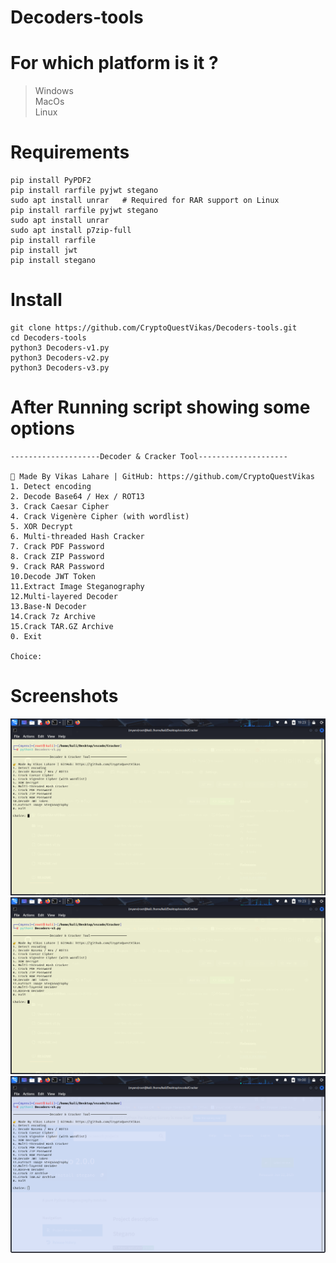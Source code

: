 # Decoders-tools

# For which platform is it ?
> Windows </br>
> MacOs </br>
> Linux

# Requirements

```
pip install PyPDF2
pip install rarfile pyjwt stegano
sudo apt install unrar   # Required for RAR support on Linux
pip install rarfile pyjwt stegano
sudo apt install unrar
sudo apt install p7zip-full
pip install rarfile
pip install jwt
pip install stegano
```
# Install 
```
git clone https://github.com/CryptoQuestVikas/Decoders-tools.git
cd Decoders-tools
python3 Decoders-v1.py
python3 Decoders-v2.py
python3 Decoders-v3.py
```
# After Running script showing some options
```
--------------------Decoder & Cracker Tool--------------------

🔐 Made By Vikas Lahare | GitHub: https://github.com/CryptoQuestVikas
1. Detect encoding
2. Decode Base64 / Hex / ROT13
3. Crack Caesar Cipher
4. Crack Vigenère Cipher (with wordlist)
5. XOR Decrypt
6. Multi-threaded Hash Cracker
7. Crack PDF Password
8. Crack ZIP Password
9. Crack RAR Password
10.Decode JWT Token
11.Extract Image Steganography
12.Multi-layered Decoder
13.Base-N Decoder
14.Crack 7z Archive
15.Crack TAR.GZ Archive
0. Exit

Choice: 
```
# Screenshots
![](img/1.png)
![](img/2.png)
![](img/3.png)
